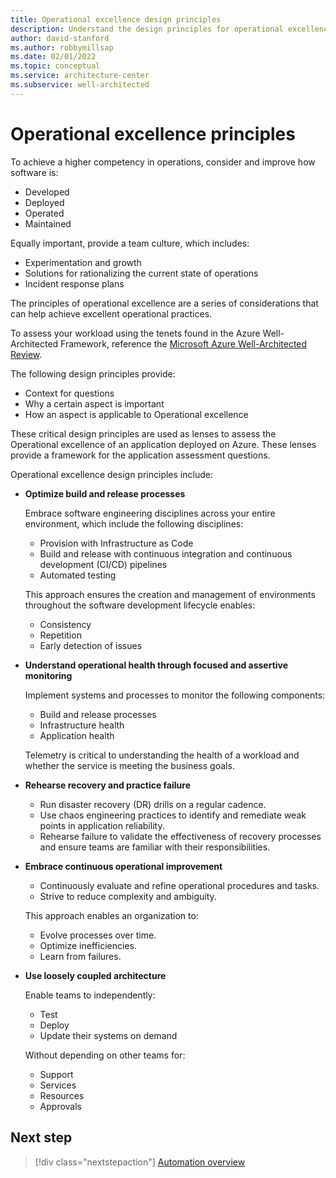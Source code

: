 ```yaml
---
title: Operational excellence design principles
description: Understand the design principles for operational excellence within the Azure Well-Architected Framework.
author: david-stanford
ms.author: robbymillsap
ms.date: 02/01/2022
ms.topic: conceptual
ms.service: architecture-center
ms.subservice: well-architected
---
```


# Operational excellence principles

To achieve a higher competency in operations, consider and improve how software is:

- Developed
- Deployed
- Operated
- Maintained

Equally important, provide a team culture, which includes:

- Experimentation and growth
- Solutions for rationalizing the current state of operations
- Incident response plans

The principles of operational excellence are a series of considerations that can help achieve excellent operational practices.

To assess your workload using the tenets found in the Azure Well-Architected Framework, reference the [Microsoft Azure Well-Architected Review](/assessments/?id=azure-architecture-review&mode=pre-assessment).

The following design principles provide:

- Context for questions
- Why a certain aspect is important
- How an aspect is applicable to Operational excellence

These critical design principles are used as lenses to assess the Operational excellence of an application deployed on Azure. These lenses provide a framework for the application assessment questions.

Operational excellence design principles include:

- **Optimize build and release processes**

  Embrace software engineering disciplines across your entire environment, which include the following disciplines:
  - Provision with Infrastructure as Code
  - Build and release with continuous integration and continuous development (CI/CD) pipelines
  - Automated testing
  
  This approach ensures the creation and management of environments throughout the software development lifecycle enables:

  - Consistency
  - Repetition
  - Early detection of issues
  
- **Understand operational health through focused and assertive monitoring**

  Implement systems and processes to monitor the following components:
  - Build and release processes
  - Infrastructure health
  - Application health
  
  Telemetry is critical to understanding the health of a workload and whether the service is meeting the business goals.

- **Rehearse recovery and practice failure**

  - Run disaster recovery (DR) drills on a regular cadence.  
  - Use chaos engineering practices to identify and remediate weak points in application reliability.
  - Rehearse failure to validate the effectiveness of recovery processes and ensure teams are familiar with their responsibilities.

- **Embrace continuous operational improvement**

  - Continuously evaluate and refine operational procedures and tasks.
  - Strive to reduce complexity and ambiguity.
  
  This approach enables an organization to:

  - Evolve processes over time.
  - Optimize inefficiencies.
  - Learn from failures.

- **Use loosely coupled architecture**

  Enable teams to independently:

  - Test
  - Deploy
  - Update their systems on demand
  
  Without depending on other teams for:
  
  - Support
  - Services
  - Resources
  - Approvals

## Next step

> [!div class="nextstepaction"]
> [Automation overview](automation-overview.md)

